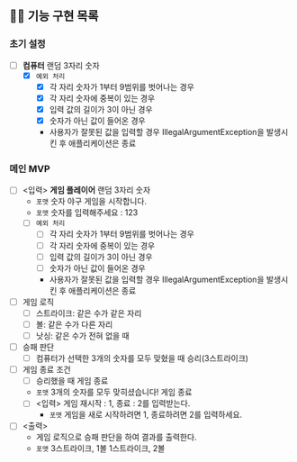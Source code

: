## 🐻‍❄ 기능 구현 목록

### 초기 설정

- [ ] **컴퓨터** 랜덤 3자리 숫자
    - [x] `예외 처리`
        - [x] 각 자리 숫자가 1부터 9범위를 벗어나는 경우
        - [x] 각 자리 숫자에 중복이 있는 경우
        - [x] 입력 값의 길이가 3이 아닌 경우
        - [x] 숫자가 아닌 값이 들어온 경우
        - 사용자가 잘못된 값을 입력할 경우 IllegalArgumentException을 발생시킨 후 애플리케이션은 종료

### 메인 MVP
- [ ] <입력> **게임 플레이어** 랜덤 3자리 숫자
    - `포맷` 숫자 야구 게임을 시작합니다.
    - `포맷` 숫자를 입력해주세요 : 123
    - [ ] `예외 처리`
        - [ ] 각 자리 숫자가 1부터 9범위를 벗어나는 경우
        - [ ] 각 자리 숫자에 중복이 있는 경우
        - [ ] 입력 값의 길이가 3이 아닌 경우
        - [ ] 숫자가 아닌 값이 들어온 경우
        - 사용자가 잘못된 값을 입력할 경우 IllegalArgumentException을 발생시킨 후 애플리케이션은 종료
- [ ] 게임 로직
    - [ ] 스트라이크: 같은 수가 같은 자리 
    - [ ] 볼: 같은 수가 다른 자리
    - [ ] 낫싱: 같은 수가 전혀 없을 때
- [ ] 승패 판단
    - [ ] 컴퓨터가 선택한 3개의 숫자를 모두 맞혔을 때 승리(3스트라이크)
- [ ] 게임 종료 조건
  - [ ] 승리했을 때 게임 종료
  - `포맷` 3개의 숫자를 모두 맞히셨습니다! 게임 종료
  - [ ] <입력> 게임 재시작 : 1, 종료 : 2를 입력받는다.
    - `포맷` 게임을 새로 시작하려면 1, 종료하려면 2를 입력하세요.
- [ ] <출력>
  - 게임 로직으로 승패 판단을 하여 결과를 출력한다.
  - `포맷` 3스트라이크, 1볼 1스트라이크, 2볼